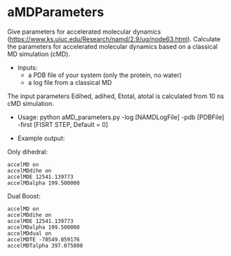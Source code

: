 # aMDParameters
Give parameters for accelerated molecular dynamics (https://www.ks.uiuc.edu/Research/namd/2.9/ug/node63.html).
Calculate the parameters for accelerated molecular dynamics based on a classical MD simulation (cMD).


- Inputs:
    - a PDB file of your system (only the protein, no water)
    - a log file from a classical MD

The input parameters Edihed, adihed, Etotal, atotal is calculated from  10 ns cMD simulation.

- Usage:
python aMD_parameters.py -log [NAMDLogFile] -pdb [PDBFile] -first [FISRT STEP, Default = 0]

- Example output:

Only dihedral:

    accelMD on
    accelMDdihe on
    accelMDE 12541.139773
    accelMDalpha 199.500000
    

Dual Boost:

    accelMD on
    accelMDdihe on
    accelMDE 12541.139773
    accelMDalpha 199.500000
    accelMDdual on
    accelMDTE -70549.059176
    accelMDTalpha 397.075000
